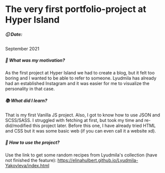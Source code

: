 # The very first portfolio-project at Hyper Island
##### :clock1130: Date: 
September 2021
##### :muscle: What was my motivation?
As the first project at Hyper Island we had to create a blog, but it felt too boring and I wanted to be able to refer to someone. Lyudmila has already had an established Instagram and it was easier for me to visualize the personality in that case. 
##### :books: What did I learn?
That is my first Vanilla JS project. Also, I got to know how to use JSON and SCSS/SASS. I struggled with fetching at first, but took my time and re-did/modified this project later. Before this one, I have already tried HTML and CSS but it was some basic web (if you can even call it a website xd). 
##### :flashlight: How to use the project?
Use the link to get some random recipes from Lyudmila's collection (have not finished the feature):
https://elinahulbert.github.io/Lyudmila-Yakovleva/index.html

